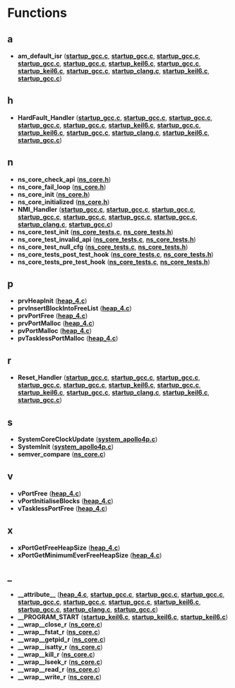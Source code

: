 
# Functions



## a

* **am\_default\_isr** ([**startup\_gcc.c**](apollo3_2gcc_2startup__gcc_8c.md), [**startup\_gcc.c**](apollo3_2startup__gcc_8c.md), [**startup\_gcc.c**](apollo3p_2gcc_2startup__gcc_8c.md), [**startup\_gcc.c**](apollo4l_2gcc_2startup__gcc_8c.md), [**startup\_gcc.c**](apollo4p_2gcc_2startup__gcc_8c.md), [**startup\_keil6.c**](apollo510_2armclang_2startup__keil6_8c.md), [**startup\_gcc.c**](apollo510_2gcc_2startup__gcc_8c.md), [**startup\_keil6.c**](apollo5a_2armclang_2startup__keil6_8c.md), [**startup\_gcc.c**](apollo5a_2gcc_2startup__gcc_8c.md), [**startup\_clang.c**](startup__clang_8c.md), [**startup\_keil6.c**](apollo5b_2armclang_2startup__keil6_8c.md), [**startup\_gcc.c**](apollo5b_2gcc_2startup__gcc_8c.md))


## h

* **HardFault\_Handler** ([**startup\_gcc.c**](apollo3_2gcc_2startup__gcc_8c.md), [**startup\_gcc.c**](apollo3_2startup__gcc_8c.md), [**startup\_gcc.c**](apollo3p_2gcc_2startup__gcc_8c.md), [**startup\_gcc.c**](apollo4l_2gcc_2startup__gcc_8c.md), [**startup\_gcc.c**](apollo4p_2gcc_2startup__gcc_8c.md), [**startup\_keil6.c**](apollo510_2armclang_2startup__keil6_8c.md), [**startup\_gcc.c**](apollo510_2gcc_2startup__gcc_8c.md), [**startup\_keil6.c**](apollo5a_2armclang_2startup__keil6_8c.md), [**startup\_gcc.c**](apollo5a_2gcc_2startup__gcc_8c.md), [**startup\_clang.c**](startup__clang_8c.md), [**startup\_keil6.c**](apollo5b_2armclang_2startup__keil6_8c.md), [**startup\_gcc.c**](apollo5b_2gcc_2startup__gcc_8c.md))


## n

* **ns\_core\_check\_api** ([**ns\_core.h**](ns__core_8h.md))
* **ns\_core\_fail\_loop** ([**ns\_core.h**](ns__core_8h.md))
* **ns\_core\_init** ([**ns\_core.h**](ns__core_8h.md))
* **ns\_core\_initialized** ([**ns\_core.h**](ns__core_8h.md))
* **NMI\_Handler** ([**startup\_gcc.c**](apollo3_2gcc_2startup__gcc_8c.md), [**startup\_gcc.c**](apollo3_2startup__gcc_8c.md), [**startup\_gcc.c**](apollo3p_2gcc_2startup__gcc_8c.md), [**startup\_gcc.c**](apollo4l_2gcc_2startup__gcc_8c.md), [**startup\_gcc.c**](apollo4p_2gcc_2startup__gcc_8c.md), [**startup\_gcc.c**](apollo510_2gcc_2startup__gcc_8c.md), [**startup\_gcc.c**](apollo5a_2gcc_2startup__gcc_8c.md), [**startup\_clang.c**](startup__clang_8c.md), [**startup\_gcc.c**](apollo5b_2gcc_2startup__gcc_8c.md))
* **ns\_core\_test\_init** ([**ns\_core\_tests.c**](ns__core__tests_8c.md), [**ns\_core\_tests.h**](ns__core__tests_8h.md))
* **ns\_core\_test\_invalid\_api** ([**ns\_core\_tests.c**](ns__core__tests_8c.md), [**ns\_core\_tests.h**](ns__core__tests_8h.md))
* **ns\_core\_test\_null\_cfg** ([**ns\_core\_tests.c**](ns__core__tests_8c.md), [**ns\_core\_tests.h**](ns__core__tests_8h.md))
* **ns\_core\_tests\_post\_test\_hook** ([**ns\_core\_tests.c**](ns__core__tests_8c.md), [**ns\_core\_tests.h**](ns__core__tests_8h.md))
* **ns\_core\_tests\_pre\_test\_hook** ([**ns\_core\_tests.c**](ns__core__tests_8c.md), [**ns\_core\_tests.h**](ns__core__tests_8h.md))


## p

* **prvHeapInit** ([**heap\_4.c**](heap__4_8c.md))
* **prvInsertBlockIntoFreeList** ([**heap\_4.c**](heap__4_8c.md))
* **prvPortFree** ([**heap\_4.c**](heap__4_8c.md))
* **prvPortMalloc** ([**heap\_4.c**](heap__4_8c.md))
* **pvPortMalloc** ([**heap\_4.c**](heap__4_8c.md))
* **pvTasklessPortMalloc** ([**heap\_4.c**](heap__4_8c.md))


## r

* **Reset\_Handler** ([**startup\_gcc.c**](apollo3_2gcc_2startup__gcc_8c.md), [**startup\_gcc.c**](apollo3_2startup__gcc_8c.md), [**startup\_gcc.c**](apollo3p_2gcc_2startup__gcc_8c.md), [**startup\_gcc.c**](apollo4l_2gcc_2startup__gcc_8c.md), [**startup\_gcc.c**](apollo4p_2gcc_2startup__gcc_8c.md), [**startup\_keil6.c**](apollo510_2armclang_2startup__keil6_8c.md), [**startup\_gcc.c**](apollo510_2gcc_2startup__gcc_8c.md), [**startup\_keil6.c**](apollo5a_2armclang_2startup__keil6_8c.md), [**startup\_gcc.c**](apollo5a_2gcc_2startup__gcc_8c.md), [**startup\_clang.c**](startup__clang_8c.md), [**startup\_keil6.c**](apollo5b_2armclang_2startup__keil6_8c.md), [**startup\_gcc.c**](apollo5b_2gcc_2startup__gcc_8c.md))


## s

* **SystemCoreClockUpdate** ([**system\_apollo4p.c**](system__apollo4p_8c.md))
* **SystemInit** ([**system\_apollo4p.c**](system__apollo4p_8c.md))
* **semver\_compare** ([**ns\_core.c**](ns__core_8c.md))


## v

* **vPortFree** ([**heap\_4.c**](heap__4_8c.md))
* **vPortInitialiseBlocks** ([**heap\_4.c**](heap__4_8c.md))
* **vTasklessPortFree** ([**heap\_4.c**](heap__4_8c.md))


## x

* **xPortGetFreeHeapSize** ([**heap\_4.c**](heap__4_8c.md))
* **xPortGetMinimumEverFreeHeapSize** ([**heap\_4.c**](heap__4_8c.md))


## _

* **\_\_attribute\_\_** ([**heap\_4.c**](heap__4_8c.md), [**startup\_gcc.c**](apollo3_2gcc_2startup__gcc_8c.md), [**startup\_gcc.c**](apollo3_2startup__gcc_8c.md), [**startup\_gcc.c**](apollo3p_2gcc_2startup__gcc_8c.md), [**startup\_gcc.c**](apollo4l_2gcc_2startup__gcc_8c.md), [**startup\_gcc.c**](apollo4p_2gcc_2startup__gcc_8c.md), [**startup\_gcc.c**](apollo510_2gcc_2startup__gcc_8c.md), [**startup\_keil6.c**](apollo5a_2armclang_2startup__keil6_8c.md), [**startup\_gcc.c**](apollo5a_2gcc_2startup__gcc_8c.md), [**startup\_clang.c**](startup__clang_8c.md), [**startup\_gcc.c**](apollo5b_2gcc_2startup__gcc_8c.md))
* **\_\_PROGRAM\_START** ([**startup\_keil6.c**](apollo510_2armclang_2startup__keil6_8c.md), [**startup\_keil6.c**](apollo5a_2armclang_2startup__keil6_8c.md), [**startup\_keil6.c**](apollo5b_2armclang_2startup__keil6_8c.md))
* **\_\_wrap\_\_close\_r** ([**ns\_core.c**](ns__core_8c.md))
* **\_\_wrap\_\_fstat\_r** ([**ns\_core.c**](ns__core_8c.md))
* **\_\_wrap\_\_getpid\_r** ([**ns\_core.c**](ns__core_8c.md))
* **\_\_wrap\_\_isatty\_r** ([**ns\_core.c**](ns__core_8c.md))
* **\_\_wrap\_\_kill\_r** ([**ns\_core.c**](ns__core_8c.md))
* **\_\_wrap\_\_lseek\_r** ([**ns\_core.c**](ns__core_8c.md))
* **\_\_wrap\_\_read\_r** ([**ns\_core.c**](ns__core_8c.md))
* **\_\_wrap\_\_write\_r** ([**ns\_core.c**](ns__core_8c.md))





